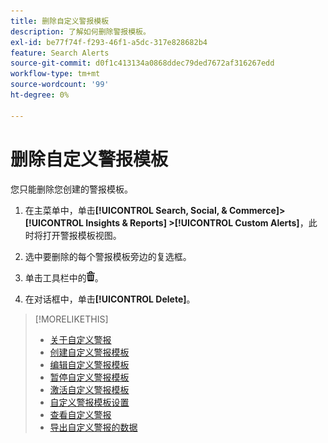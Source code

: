 ```yaml
---
title: 删除自定义警报模板
description: 了解如何删除警报模板。
exl-id: be77f74f-f293-46f1-a5dc-317e828682b4
feature: Search Alerts
source-git-commit: d0f1c413134a0868ddec79ded7672af316267edd
workflow-type: tm+mt
source-wordcount: '99'
ht-degree: 0%

---
```


# 删除自定义警报模板

您只能删除您创建的警报模板。

1. 在主菜单中，单击&#x200B;**[!UICONTROL Search, Social, & Commerce]> [!UICONTROL Insights & Reports] >[!UICONTROL Custom Alerts]**，此时将打开警报模板视图。

1. 选中要删除的每个警报模板旁边的复选框。

1. 单击工具栏中的![删除](/help/search-social-commerce/assets/delete.png "删除")。

1. 在对话框中，单击&#x200B;**[!UICONTROL Delete]**。

>[!MORELIKETHIS]
>
>* [关于自定义警报](alert-about.md)
>* [创建自定义警报模板](alert-template-create.md)
>* [编辑自定义警报模板](alert-template-edit.md)
>* [暂停自定义警报模板](alert-template-pause.md)
>* [激活自定义警报模板](alert-template-activate.md)
>* [自定义警报模板设置](alert-template-settings.md)
>* [查看自定义警报](alert-view.md)
>* [导出自定义警报的数据](alert-export-data.md)
